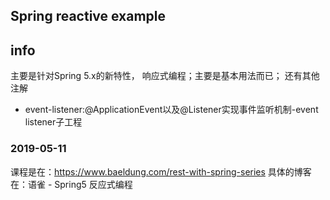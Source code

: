## Spring reactive example
## info
主要是针对Spring 5.x的新特性，
响应式编程；主要是基本用法而已；
还有其他注解
* event-listener:@ApplicationEvent以及@Listener实现事件监听机制-event listener子工程

### 2019-05-11
课程是在：https://www.baeldung.com/rest-with-spring-series
具体的博客在：语雀 - Spring5 反应式编程